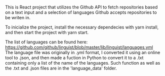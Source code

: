 This is React project that utilizes the Github API to fetch repositories based on a text input and a selection of languages Github accepts repositories to be writen in.

To inicialize the project, install the necessary dependecies with yarn install, and then start the project with yarn start.

The list of languages can be found here: https://github.com/github/linguist/blob/master/lib/linguist/languages.yml <br/>
The language file was originally in .yml format, I converted it using an online tool to .json, and then made a fuction in Python to convert it to a .txt containing only a list of the name of the languages. Such function as well as the .txt and .json files are in the 'language_data' folder.
